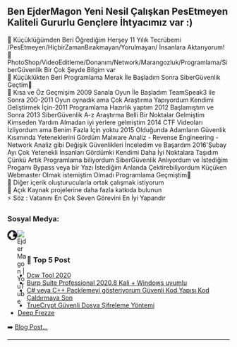 ## Ben EjderMagon Yeni Nesil Çalışkan PesEtmeyen Kaliteli Gururlu Gençlere İhtyacımız var :)

🔭 Küçüklüğümden Beri Öğrediğim Herşey 11 Yılık Tecrübemi /PesEtmeyen/HiçbirZamanBırakmayan/Yorulmayan/ İnsanlara Aktarıyorum!
<br>
🔭 PhotoShop/VideoEditleme/Donanım/Network/Marangozluk/Programlama/SiberGüvenlik Bir Çok Şeyde Bilgim var
<br>
🌱 Küçüklükten Beri Programlama Merak İle Başladım Sonra SiberGüvenlik Geçtim🤣
<br>
🌱 Kısa ve Öz Geçmişim 2009 Sanala Oyun İle Başladım TeamSpeak3 ile Sonra 200-2011 Oyun oynadık ama Çok Araştırma Yapıyordum Kendimi Geliştirmek İçin-2011 Programlama Hazırlık yaptım 2012 Başlamıştım ve Sonra 2013 SiberGüvenlik A-z Araştırma Belli Bir Noktalar Gelmiştim Kimseden Yardım Almadan iyi yerlere gelmiştim 2014 CTF Videoları İzliyordum ama Benim Fazla  İçin yoktu 2015 Olduğunda Adamların Güvenlik Kısımında Yeteneklerini Gördüm Malware Analiz - Revense Engineering - Network Analiz gibi Değişik Güvenlikleri İnceledim ve Başardım 2016'Şubay Ayı Çok Yetenekli İnsanları Gördümki Kendimi Daha İyi Noktalara Taşıdım  Çünkü Artık Programlama biliyordum SiberGüvenlik Anlıyordum ve İstediğim Progamı Bypass veya bir Yazı İstediğim Anlanda Çektirebiliyordum  Küçüken Webmaster Olmak istemiştim Olmadı Programlama Geçmiştim🤣
<br>
👯 Diğer içerik oluşturucularla ortak çalışmak istiyorum
<br>
🥅 Açık Kaynak projelerine daha fazla katkıda bulunun
<br>
⚡ Söz : Vatanını En Çok Seven Görevini En İyi Yapandır


### Sosyal Medya:

[<img align="left" alt="darkcyberweb" width="22px" src="https://raw.githubusercontent.com/iconic/open-iconic/master/svg/globe.svg" />][website]
[<img align="left" alt="EjderMagon | YouTube" width="22px" src="https://cdn.jsdelivr.net/npm/simple-icons@v3/icons/youtube.svg" />][youtube]

<br>
<br>

### 📕 Top 5 Post


- [Dcw Tool 2020](https://darkcyberweb.blogspot.com/2020/08/dcw-tool-by-ejdermagon.html)
- [Burp Suite Professional 2020.8 Kali + Windows uyumlu](https://darkcyberweb.blogspot.com/2020/08/burp-suite-professional-20208-kali.html)
- [C# veya C++ Packlemeyi gösteriyorum Güvenli Kod Yapısı Kod Çaldırmaya Son](https://darkcyberweb.blogspot.com/2020/08/c-veya-c-packlemeyi-gosteriyorum.html)
- [TrueCrypt Güvenli Dosya Şifreleme Yöntemi](https://darkcyberweb.blogspot.com/2020/06/truecrypt-guvenli-dosya-sifreleme.html)
- [Deep Frezze ](https://darkcyberweb.blogspot.com/2020/06/deep-frezee-bilgilarn-guvenligi-saglyan.html)

➡️ [Blog Post...](https://darkcyberweb.blogspot.com/)

---

[website]: https://darkcyberweb.blogspot.com/
[youtube]: https://www.youtube.com/channel/UC9j9JkA9i3km_EDttCPpeBQ
[linkedin]: https://linkedin.com/in/codeSTACKr

